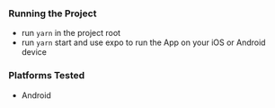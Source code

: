 ### Running the Project
* run `yarn` in the project root
* run `yarn` start and use expo to run the App on your iOS or Android device


### Platforms Tested
* Android